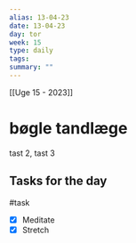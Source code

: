 ```yaml
---
alias: 13-04-23
date: 13-04-23
day: tor
week: 15
type: daily
tags: 
summary: ""
---
```

[[Uge 15 - 2023]]

# bøgle tandlæge
tast 2, tast 3

## Tasks for the day 
#task
- [x] Meditate
- [x] Stretch 
